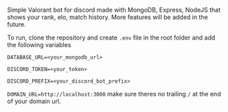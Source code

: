 Simple Valorant bot for discord made with MongoDB, Express, NodeJS that shows your rank, elo, match history. More features will be added in the future.

To run, clone the repository and create `.env` file in the root folder and add the following variables

`DATABASE_URL=<your_mongodb_url>`

`DISCORD_TOKEN=<your_token>`

`DISCORD_PREFIX=<your_discord_bot_prefix>`

`DOMAIN_URL=http://localhost:3000` make sure theres no trailing `/` at the end of your domain url.
